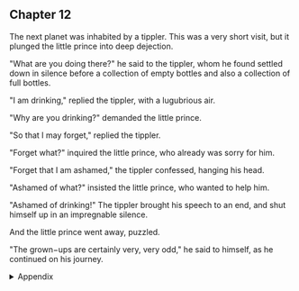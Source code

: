 ## Chapter 12


The next planet was inhabited by a tippler. This was a very short visit, but it
plunged the little prince into deep dejection.

"What are you doing there?" he said to the tippler, whom he found settled down in
silence before a collection of empty bottles and also a collection of full bottles.

"I am drinking," replied the tippler, with a lugubrious air.

"Why are you drinking?" demanded the little prince.

"So that I may forget," replied the tippler.

"Forget what?" inquired the little prince, who already was sorry for him.

"Forget that I am ashamed," the tippler confessed, hanging his head.

"Ashamed of what?" insisted the little prince, who wanted to help him.

"Ashamed of drinking!" The tippler brought his speech to an end, and shut himself
up in an impregnable silence.

And the little prince went away, puzzled.

"The grown−ups are certainly very, very odd," he said to himself, as he continued
on his journey.



<details>
<summary>Appendix</summary>


</details>